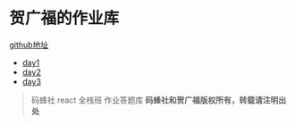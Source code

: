 # 贺广福的作业库

[github地址](https://github.com/hgfjxn/mfs-react-homework)

- [day1](./day1)
- [day2](./day2)
- [day3](./day3)

> 码蜂社 react 全栈班 作业答题库
**码蜂社和贺广福版权所有，转载请注明出处**


